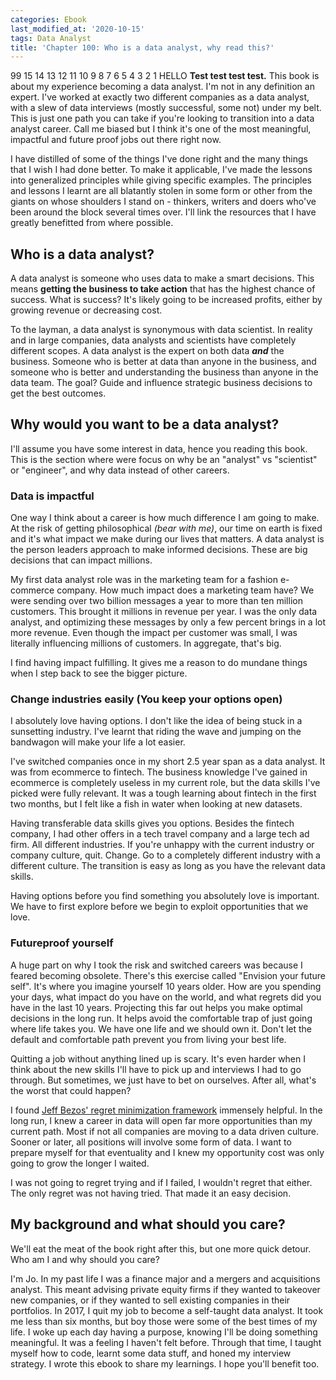 ```yaml
---
categories: Ebook
last_modified_at: '2020-10-15'
tags: Data Analyst
title: 'Chapter 100: Who is a data analyst, why read this?'
---
```


99 15 14 13 12 11 10 9 8 7 6 5 4 3 2 1 HELLO **Test test test test.** This book is about my experience becoming a data analyst. I'm not in any definition an expert. I've worked at exactly two different companies as a data analyst, with a slew of data interviews (mostly successful, some not) under my belt. This is just one path you can take if you're looking to transition into a data analyst career. Call me biased but I think it's one of the most meaningful, impactful and future proof jobs out there right now.<br />

I have distilled of some of the things I've done right and the many things that I wish I had done better. To make it applicable, I've made the lessons into generalized principles while giving specific examples. The principles and lessons I learnt are all blatantly stolen in some form or other from the giants on whose shoulders I stand on - thinkers, writers and doers who've been around the block several times over. I'll link the resources that I have greatly benefitted from where possible.<br />

## **Who is a data analyst?**
A data analyst is someone who uses data to make a smart decisions. This means **getting the business to take action** that has the highest chance of success. What is success? It's likely going to be increased profits, either by growing revenue or decreasing cost.<br />

To the layman, a data analyst is synonymous with data scientist. In reality and in large companies, data analysts and scientists have completely different scopes. A data analyst is the expert on both data ***and*** the business. Someone who is better at data than anyone in the business, and someone who is better and understanding the business than anyone in the data team. The goal? Guide and influence strategic business decisions to get the best outcomes.<br />

## **Why would you want to be a data analyst?**
I'll assume you have some interest in data, hence you reading this book. This is the section where were focus on why be an "analyst" vs "scientist" or "engineer", and why data instead of other careers.<br />

### **Data is impactful**
One way I think about a career is how much difference I am going to make. At the risk of getting philosophical *(bear with me)*, our time on earth is fixed and it's what impact we make during our lives that matters. A data analyst is the person leaders approach to make informed decisions. These are big decisions that can impact millions.<br />

My first data analyst role was in the marketing team for a fashion e-commerce company. How much impact does a marketing team have? We were sending over two billion messages a year to more than ten million customers. This brought it millions in revenue per year. I was the only data analyst, and optimizing these messages by only a few percent brings in a lot more revenue. Even though the impact per customer was small, I was literally influencing millions of customers. In aggregate, that's big.<br />

I find having impact fulfilling. It gives me a reason to do mundane things when I step back to see the bigger picture.<br />

### **Change industries easily (You keep your options open)**
I absolutely love having options. I don't like the idea of being stuck in a sunsetting industry. I've learnt that riding the wave and jumping on the bandwagon will make your life a lot easier.<br />

I've switched companies once in my short 2.5 year span as a data analyst. It was from ecommerce to fintech. The business knowledge I've gained in ecommerce is completely useless in my current role, but the data skills I've picked were fully relevant. It was a tough learning about fintech in the first two months, but I felt like a fish in water when looking at new datasets.<br />

Having transferable data skills gives you options. Besides the fintech company, I had other offers in a tech travel company and a large tech ad firm. All different industries. If you're unhappy with the current industry or company culture, quit. Change. Go to a completely different industry with a different culture. The transition is easy as long as you have the relevant data skills.<br />

Having options before you find something you absolutely love is important. We have to first explore before we begin to exploit opportunities that we love.<br />

### **Futureproof yourself**
A huge part on why I took the risk and switched careers was because I feared becoming obsolete. There's this exercise called "Envision your future self". It's where you imagine yourself 10 years older. How are you spending your days, what impact do you have on the world, and what regrets did you have in the last 10 years. Projecting this far out helps you make optimal decisions in the long run. It helps avoid the comfortable trap of just going where life takes you. We have one life and we should own it. Don't let the default and comfortable path prevent you from living your best life.<br />

Quitting a job without anything lined up is scary. It's even harder when I think about the new skills I'll have to pick up and interviews I had to go through. But sometimes, we just have to bet on ourselves. After all, what's the worst that could happen?<br />

I found <a href="https://www.youtube.com/watch?v=jwG_qR6XmDQ">Jeff Bezos' regret minimization framework</a> immensely helpful. In the long run, I knew a career in data will open far more opportunities than my current path. Most if not all companies are moving to a data driven culture. Sooner or later, all positions will involve some form of data. I want to prepare myself for that eventuality and I knew my opportunity cost was only going to grow the longer I waited.<br />

I was not going to regret trying and if I failed, I wouldn't regret that either. The only regret was not having tried. That made it an easy decision.<br />

## **My background and what should you care?**
We'll eat the meat of the book right after this, but one more quick detour. Who am I and why should you care?<br />

I'm Jo. In my past life I was a finance major and a mergers and acquisitions analyst. This meant advising private equity firms if they wanted to takeover new companies, or if they wanted to sell existing companies in their portfolios. In 2017, I quit my job to become a self-taught data analyst. It took me less than six months, but boy those were some of the best times of my life. I woke up each day having a purpose, knowing I'll be doing something meaningful. It was a feeling I haven't felt before. Through that time, I taught myself how to code, learnt some data stuff, and honed my interview strategy. I wrote this ebook to share my learnings. I hope you'll benefit too.<br />

<br />
